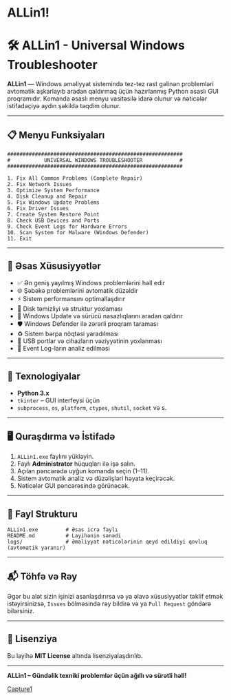 # ALLin1!


# 🛠️ ALLin1 - Universal Windows Troubleshooter

**ALLin1** — Windows əməliyyat sistemində tez-tez rast gəlinən problemləri avtomatik aşkarlayıb aradan qaldırmaq üçün hazırlanmış Python əsaslı GUI proqramıdır. Komanda əsaslı menyu vasitəsilə idarə olunur və nəticələr istifadəçiyə aydın şəkildə təqdim olunur.

---

## 📋 Menyu Funksiyaları

```
#########################################################
#           UNIVERSAL WINDOWS TROUBLESHOOTER            #
#########################################################

1. Fix All Common Problems (Complete Repair)
2. Fix Network Issues
3. Optimize System Performance
4. Disk Cleanup and Repair
5. Fix Windows Update Problems
6. Fix Driver Issues
7. Create System Restore Point
8. Check USB Devices and Ports
9. Check Event Logs for Hardware Errors
10. Scan System for Malware (Windows Defender)
11. Exit
```

---

## 🚀 Əsas Xüsusiyyətlər

- ✅ Ən geniş yayılmış Windows problemlərini həll edir
- 🌐 Şəbəkə problemlərini avtomatik düzəldir
- ⚡ Sistem performansını optimallaşdırır
- 🧹 Disk təmizliyi və struktur yoxlaması
- 🔧 Windows Update və sürücü nasazlıqlarını aradan qaldırır
- 🛡️ Windows Defender ilə zərərli proqram taraması
- ♻️ Sistem bərpa nöqtəsi yaradılması
- 🔌 USB portlar və cihazların vəziyyətinin yoxlanması
- 🧾 Event Log-ların analiz edilməsi

---

## 🧰 Texnologiyalar

- **Python 3.x**
- `tkinter` – GUI interfeysi üçün
- `subprocess`, `os`, `platform`, `ctypes`, `shutil`, `socket` və s.

---

## 🖥️ Quraşdırma və İstifadə

1. `ALLin1.exe` faylını yükləyin.
2. Faylı **Administrator** hüquqları ilə işə salın.
3. Açılan pəncərədə uyğun komanda seçin (1–11).
4. Sistem avtomatik analiz və düzəlişləri həyata keçirəcək.
5. Nəticələr GUI pəncərəsində görünəcək.

---

## 📂 Fayl Strukturu

```
ALLin1.exe         # Əsas icra faylı
README.md          # Layihənin sənədi
logs/              # Əməliyyat nəticələrinin qeyd edildiyi qovluq (avtomatik yaranır)
```

---

## 📬 Töhfə və Rəy

Əgər bu alət sizin işinizi asanlaşdırırsa və ya əlavə xüsusiyyətlər təklif etmək istəyirsinizsə, `Issues` bölməsində rəy bildirə və ya `Pull Request` göndərə bilərsiniz.

---

## 📄 Lisenziya

Bu layihə **MIT License** altında lisenziyalaşdırılıb.

---

**ALLin1 – Gündəlik texniki problemlər üçün ağıllı və sürətli həll!**


[Capture1](https://github.com/user-attachments/assets/53dcddf8-18dd-4c41-8581-04b60bf3fa39)
